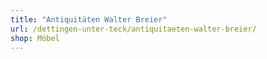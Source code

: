 ```yaml
---
title: "Antiquitäten Walter Breier"
url: /dettingen-unter-teck/antiquitaeten-walter-breier/
shop: Möbel
---
```

